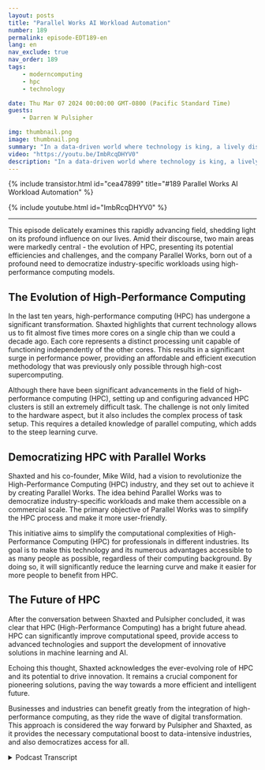 ```yaml
---
layout: posts
title: "Parallel Works AI Workload Automation"
number: 189
permalink: episode-EDT189-en
lang: en
nav_exclude: true
nav_order: 189
tags:
    - moderncomputing
    - hpc
    - technology

date: Thu Mar 07 2024 00:00:00 GMT-0800 (Pacific Standard Time)
guests:
    - Darren W Pulsipher

img: thumbnail.png
image: thumbnail.png
summary: "In a data-driven world where technology is king, a lively discussion unfolding between Darren Pulsipher, host of Embracing Digital Transformation, and Matthew Shaxted, president of Parallel Works, navigated their way through the captivating sphere of High-Performance Computing (HPC) and its monumental role in machine learning and AI. "
video: "https://youtu.be/ImbRcqDHYV0"
description: "In a data-driven world where technology is king, a lively discussion unfolding between Darren Pulsipher, host of Embracing Digital Transformation, and Matthew Shaxted, president of Parallel Works, navigated their way through the captivating sphere of High-Performance Computing (HPC) and its monumental role in machine learning and AI. "
---
```


<div>
{% include transistor.html id="cea47899" title="#189 Parallel Works AI Workload Automation" %}

{% include youtube.html id="ImbRcqDHYV0" %}
</div>

---

This episode delicately examines this rapidly advancing field, shedding light on its profound influence on our lives. Amid their discourse, two main areas were markedly central - the evolution of HPC, presenting its potential efficiencies and challenges, and the company Parallel Works, born out of a profound need to democratize industry-specific workloads using high-performance computing models.

## The Evolution of High-Performance Computing

In the last ten years, high-performance computing (HPC) has undergone a significant transformation. Shaxted highlights that current technology allows us to fit almost five times more cores on a single chip than we could a decade ago. Each core represents a distinct processing unit capable of functioning independently of the other cores. This results in a significant surge in performance power, providing an affordable and efficient execution methodology that was previously only possible through high-cost supercomputing.

Although there have been significant advancements in the field of high-performance computing (HPC), setting up and configuring advanced HPC clusters is still an extremely difficult task. The challenge is not only limited to the hardware aspect, but it also includes the complex process of task setup. This requires a detailed knowledge of parallel computing, which adds to the steep learning curve.

## Democratizing HPC with Parallel Works

Shaxted and his co-founder, Mike Wild, had a vision to revolutionize the High-Performance Computing (HPC) industry, and they set out to achieve it by creating Parallel Works. The idea behind Parallel Works was to democratize industry-specific workloads and make them accessible on a commercial scale. The primary objective of Parallel Works was to simplify the HPC process and make it more user-friendly. 

This initiative aims to simplify the computational complexities of High-Performance Computing (HPC) for professionals in different industries. Its goal is to make this technology and its numerous advantages accessible to as many people as possible, regardless of their computing background. By doing so, it will significantly reduce the learning curve and make it easier for more people to benefit from HPC.

## The Future of HPC

After the conversation between Shaxted and Pulsipher concluded, it was clear that HPC (High-Performance Computing) has a bright future ahead. HPC can significantly improve computational speed, provide access to advanced technologies and support the development of innovative solutions in machine learning and AI.

Echoing this thought, Shaxted acknowledges the ever-evolving role of HPC and its potential to drive innovation. It remains a crucial component for pioneering solutions, paving the way towards a more efficient and intelligent future.

Businesses and industries can benefit greatly from the integration of high-performance computing, as they ride the wave of digital transformation. This approach is considered the way forward by Pulsipher and Shaxted, as it provides the necessary computational boost to data-intensive industries, and also democratizes access for all.



<details>
<summary> Podcast Transcript </summary>

<p></p>

</details>
